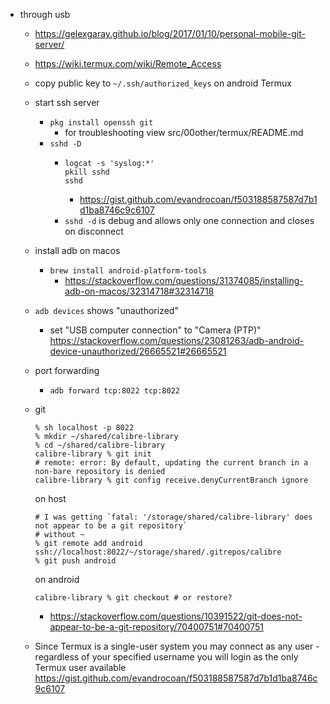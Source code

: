 - through usb

  - https://gelexgaray.github.io/blog/2017/01/10/personal-mobile-git-server/
  - https://wiki.termux.com/wiki/Remote_Access
  - copy public key to `~/.ssh/authorized_keys` on android Termux
  - start ssh server
    - `pkg install openssh git`
      - for troubleshooting view src/00other/termux/README.md
    - `sshd -D`
      - ```shell
        logcat -s 'syslog:*'
        pkill sshd
        sshd
        ```
        - https://gist.github.com/evandrocoan/f503188587587d7b1d1ba8746c9c6107
      - `sshd -d` is debug and allows only one connection and closes on disconnect
  - install adb on macos
    - `brew install android-platform-tools`
      - https://stackoverflow.com/questions/31374085/installing-adb-on-macos/32314718#32314718
  - `adb devices` shows "unauthorized"
    - set "USB computer connection" to "Camera (PTP)" https://stackoverflow.com/questions/23081263/adb-android-device-unauthorized/26665521#26665521
  - port forwarding
    - `adb forward tcp:8022 tcp:8022`
  - git

    ```shell
    % sh localhost -p 8022
    % mkdir ~/shared/calibre-library
    % cd ~/shared/calibre-library
    calibre-library % git init
    # remote: error: By default, updating the current branch in a non-bare repository is denied
    calibre-library % git config receive.denyCurrentBranch ignore
    ```

    on host

    ```shell
    # I was getting `fatal: '/storage/shared/calibre-library' does not appear to be a git repository`
    # without ~
    % git remote add android ssh://localhost:8022/~/storage/shared/.gitrepos/calibre
    % git push android
    ```

    on android

    ```shell
    calibre-library % git checkout # or restore?
    ```

    - https://stackoverflow.com/questions/10391522/git-does-not-appear-to-be-a-git-repository/70400751#70400751

  - Since Termux is a single-user system you may connect as any user - regardless of your specified username you will login as the only Termux user available https://gist.github.com/evandrocoan/f503188587587d7b1d1ba8746c9c6107
